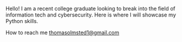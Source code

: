 Hello! I am a recent college graduate looking to break into the field of information tech and cybersecurity. Here is where I will showcase my Python skills.


How to reach me thomasolmsted1@gmail.com

<!---
ThomasOlm/ThomasOlm is a ✨ special ✨ repository because its `README.md` (this file) appears on your GitHub profile.
You can click the Preview link to take a look at your changes.
--->
